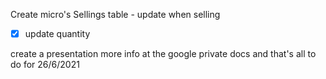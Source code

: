 Create micro's
Sellings table - update when selling
- [x] update quantity

create a presentation more info at the google private docs 
and that's all to do for 26/6/2021